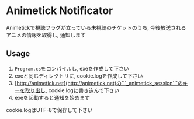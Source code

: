 # Animetick Notificator
Animetickで視聴フラグが立っている未視聴のチケットのうち, 今後放送されるアニメの情報を取得し, 通知します

## Usage
1. ```Program.cs```をコンパイルし, exeを作成して下さい
2. exeと同じディレクトリに, cookie.logを作成して下さい
3. [http://animetick.net](http://animetick.net)の```_animetick_session```のキーを取り出し, cookie.logに書き込んで下さい
4. exeを起動すると通知を始めます

cookie.logはUTF-8で保存して下さい
